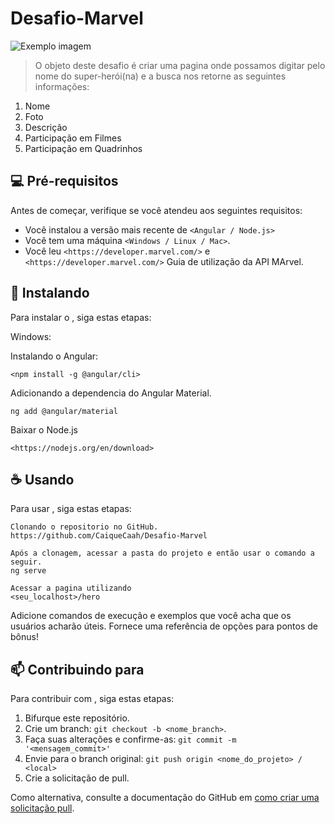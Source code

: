 # Desafio-Marvel

<img src="imagem.png" alt="Exemplo imagem">

> O objeto deste desafio é criar uma pagina onde possamos digitar pelo nome do super-herói(na) e a busca nos retorne as seguintes informações:
  1. Nome
  2. Foto
  3. Descrição
  4. Participação em Filmes
  5. Participação em Quadrinhos

## 💻 Pré-requisitos

Antes de começar, verifique se você atendeu aos seguintes requisitos:

- Você instalou a versão mais recente de `<Angular / Node.js>`
- Você tem uma máquina `<Windows / Linux / Mac>`.
- Você leu `<https://developer.marvel.com/>` e `<https://developer.marvel.com/>` Guia de utilização da API MArvel.

## 🚀 Instalando <Desafio-Marvel>

Para instalar o <Desafio-Marvel>, siga estas etapas:

Windows:

Instalando o Angular:
```
<npm install -g @angular/cli>
```

Adicionando a dependencia do Angular Material.
```
ng add @angular/material
```

Baixar o Node.js
```
<https://nodejs.org/en/download>
```

## ☕ Usando <Desafio-Marvel>

Para usar <Desafio-Marvel>, siga estas etapas:

```
Clonando o repositorio no GitHub.
https://github.com/CaiqueCaah/Desafio-Marvel

Após a clonagem, acessar a pasta do projeto e então usar o comando a seguir.
ng serve

Acessar a pagina utilizando
<seu_localhost>/hero
```

Adicione comandos de execução e exemplos que você acha que os usuários acharão úteis. Fornece uma referência de opções para pontos de bônus!

## 📫 Contribuindo para <Desafio-Marvel>

Para contribuir com <Desafio-Marvel>, siga estas etapas:

1. Bifurque este repositório.
2. Crie um branch: `git checkout -b <nome_branch>`.
3. Faça suas alterações e confirme-as: `git commit -m '<mensagem_commit>'`
4. Envie para o branch original: `git push origin <nome_do_projeto> / <local>`
5. Crie a solicitação de pull.

Como alternativa, consulte a documentação do GitHub em [como criar uma solicitação pull](https://help.github.com/en/github/collaborating-with-issues-and-pull-requests/creating-a-pull-request).
